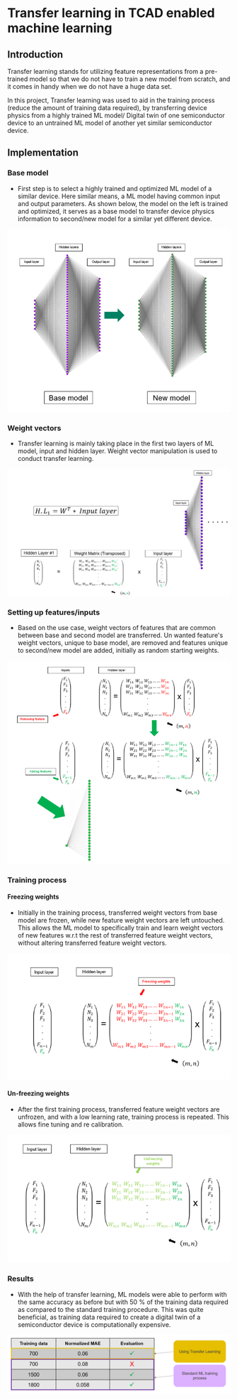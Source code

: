 # Transfer learning in TCAD enabled machine learning

## Introduction
Transfer learning stands for utilizing feature representations from a pre-trained model so that we do not have to train a new model from scratch, and it comes in handy when we do not have a huge data set. 

In this project, Transfer learning was used to aid in the training process (reduce the amount of training data required), by transferring device physics from a highly trained ML model/ Digital twin of one semiconductor device to an untrained ML model of another yet similar semiconductor device.
## Implementation
### Base model
- First step is to select a highly trained and optimized ML model of a similar device. Here similar means, a ML model having common input and output parameters. As shown below, the model on the left is trained and optimized, it serves as a base model to transfer device physics information to second/new model for a similar yet different device.

![ScreenShot](https://github.com/HananKhan7/Projects/blob/main/Transfer_learning_in_TCAD_enabled_machine_learniing/plots/transfer_learning_general.png)
### Weight vectors
- Transfer learning is mainly taking place in the first two layers of ML model, input and hidden layer. Weight vector manipulation is used to conduct transfer learning.

![ScreenShot](https://github.com/HananKhan7/Projects/blob/main/Transfer_learning_in_TCAD_enabled_machine_learniing/plots/hidden_layer_mathematical_explanation.png)
### Setting up features/inputs
- Based on the use case, weight vectors of features that are common between base and second model are transferred. Un wanted feature's weight vectors, unique to base model,  are removed and features unique to second/new model are added, initially as random starting weights.

![ScreenShot](https://github.com/HananKhan7/Projects/blob/main/Transfer_learning_in_TCAD_enabled_machine_learniing/plots/Adding_removing_feature.png)
### Training process
#### Freezing weights
- Initially in the training process, transferred weight vectors from base model are frozen, while new feature weight vectors are left untouched. This allows the ML model to specifically train and learn weight vectors of new features w.r.t the rest of transferred feature weight vectors, without altering transferred feature weight vectors. 

![ScreenShot](https://github.com/HananKhan7/Projects/blob/main/Transfer_learning_in_TCAD_enabled_machine_learniing/plots/freezing_weights.png)
#### Un-freezing weights
- After the first training process, transferred feature weight vectors are unfrozen, and with a low learning rate, training process is repeated. This allows fine tuning and re calibration.

![ScreenShot](https://github.com/HananKhan7/Projects/blob/main/Transfer_learning_in_TCAD_enabled_machine_learniing/plots/unfreezing_weights.png)
### Results
- With the help of transfer learning, ML models were able to perform with the same accuracy as before but with 50 % of the training data required as compared to the standard training procedure. This was quite beneficial, as training data required to create a digital twin of a semiconductor device is computationally expensive.

![ScreenShot](https://github.com/HananKhan7/Projects/blob/main/Transfer_learning_in_TCAD_enabled_machine_learniing/plots/TL_results.png)
